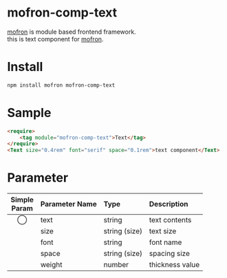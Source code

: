# mofron-comp-text
[mofron](https://mofron.github.io/mofron/) is module based frontend framework.<br>
this is text component for [mofron](https://mofron.github.io/mofron/).

# Install

```bash
npm install mofron mofron-comp-text
```

# Sample

```html
<require>
    <tag module="mofron-comp-text">Text</tag>
</require>
<Text size="0.4rem" font="serif" space="0.1rem">text component</Text>
```

# Parameter

|Simple<br>Param| Parameter Name     | Type              |    Description                 |
|:-------------:|:-------------------|:------------------|:-------------------------------|
|      ◯        | text               | string            | text contents                  |
|               | size               | string (size)     | text size                      |
|               | font               | string            | font name                      |
|               | space              | string (size)     | spacing size                   |
|               | weight             | number            | thickness value                |
